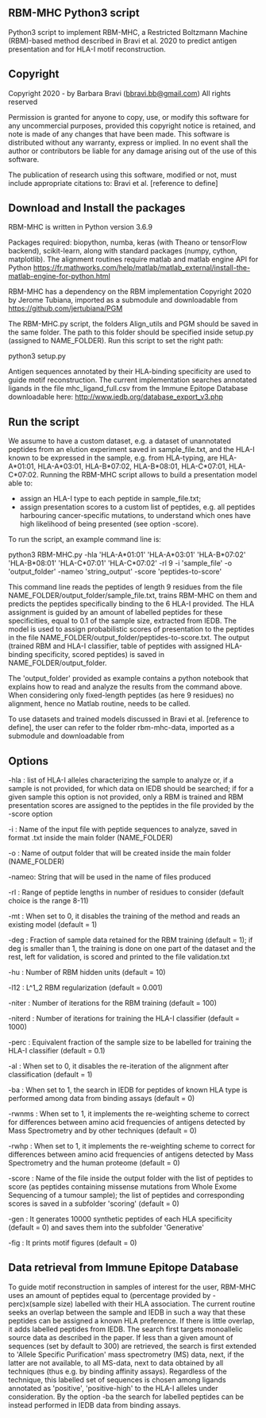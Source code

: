 ## RBM-MHC Python3 script ##

Python3 script to implement RBM-MHC, a Restricted Boltzmann Machine (RBM)-based method described in Bravi et al. 2020 to predict antigen presentation and for HLA-I motif reconstruction. 

## Copyright ##
Copyright 2020 - by Barbara Bravi (bbravi.bb@gmail.com)
All rights reserved
     
Permission is granted for anyone to copy, use, or modify this
software for any uncommercial purposes, provided this copyright 
notice is retained, and note is made of any changes that have 
been made. This software is distributed without any warranty, 
express or implied. In no event shall the author or contributors be 
liable for any damage arising out of the use of this software.

The publication of research using this software, modified or not, must include 
appropriate citations to: Bravi et al. [reference to define] 

## Download and Install the packages ## 

RBM-MHC is written in Python version 3.6.9

Packages required: biopython, numba, keras (with Theano or tensorFlow backend), scikit-learn, along with standard packages (numpy, cython, matplotlib). The alignment routines require matlab and matlab engine API for Python https://fr.mathworks.com/help/matlab/matlab_external/install-the-matlab-engine-for-python.html

RBM-MHC has a dependency on the RBM implementation Copyright 2020 by Jerome Tubiana, imported as a submodule and downloadable from https://github.com/jertubiana/PGM

The RBM-MHC.py script, the folders Align_utils and PGM should be saved in the same folder. The path to this folder should be  specified inside setup.py (assigned to NAME_FOLDER). Run this script to set the right path:

python3 setup.py

Antigen sequences annotated by their HLA-binding specificity are used to guide motif reconstruction. The current implementation searches annotated ligands in the file mhc_ligand_full.csv from the Immune Epitope Database downloadable here:
http://www.iedb.org/database_export_v3.php

## Run the script ##
We assume to have a custom dataset, e.g. a dataset of unannotated peptides from an elution experiment saved in sample_file.txt, and the HLA-I known to be expressed in the sample, e.g. from HLA-typing, are HLA-A\*01:01, HLA-A\*03:01, HLA-B\*07:02, HLA-B\*08:01, HLA-C\*07:01, HLA-C\*07:02. Running the RBM-MHC script allows to build a presentation model able to: 
- assign an HLA-I type to each peptide in sample_file.txt;
- assign presentation scores to a custom list of peptides, e.g. all peptides harbouring cancer-specific mutations, to understand which ones have high likelihood of being presented (see option -score).

To run the script, an example command line is: 

python3 RBM-MHC.py -hla 'HLA-A\*01:01' 'HLA-A\*03:01' 'HLA-B\*07:02' 'HLA-B\*08:01' 'HLA-C\*07:01' 'HLA-C\*07:02' -rl 9 -i 'sample_file' -o 'output_folder' -nameo 'string_output' -score 'peptides-to-score'

This command line reads the peptides of length 9 residues from the file NAME_FOLDER/output_folder/sample_file.txt, trains RBM-MHC on them and predicts the peptides specifically binding to the 6 HLA-I provided. The HLA assignment is guided by an amount of labelled peptides for these specificities, equal to 0.1 of the sample size, extracted from IEDB. The model is used to assign probabilistic scores of presentation to the peptides in the file NAME_FOLDER/output_folder/peptides-to-score.txt. The output (trained RBM and HLA-I classifier, table of peptides with assigned HLA-binding specificity, scored peptides) is saved in NAME_FOLDER/output_folder. 

The 'output_folder' provided as example contains a python notebook that explains how to read and analyze the results from the command above. When considering only fixed-length peptides (as here 9 residues) no alignment, hence no Matlab routine, needs to be called. 

To use datasets and trained models discussed in Bravi et al. [reference to define], the user can refer to the folder rbm-mhc-data, imported as a submodule and downloadable from 

## Options ##

-hla : list of HLA-I alleles characterizing the sample to analyze or, if a sample is not provided, for which data on IEDB should be searched; if for a given sample this option is not provided, only a RBM is trained and RBM presentation scores are assigned to the peptides in the file provided by the -score option

-i : Name of the input file with peptide sequences to analyze, saved in format .txt inside the main folder (NAME_FOLDER)

-o : Name of output folder that will be created inside the main folder (NAME_FOLDER)

-nameo: String that will be used in the name of files produced

-rl : Range of peptide lengths in number of residues to consider (default choice is the range 8-11)

-mt : When set to 0, it disables the training of the method and reads an existing model (default = 1)

-deg : Fraction of sample data retained for the RBM training (default = 1); if deg is smaller than 1, the training is done on one part of the dataset and the rest, left for validation, is scored and printed to the file validation.txt  

-hu : Number of RBM hidden units (default = 10)

-l12 : L^1_2 RBM regularization (default = 0.001)

-niter : Number of iterations for the RBM training (default = 100)

-niterd : Number of iterations for training the HLA-I classifier (default = 1000)

-perc : Equivalent fraction of the sample size to be labelled for training the HLA-I classifier (default = 0.1)

-al : When set to 0, it disables the re-iteration of the alignment after classification (default = 1)

-ba : When set to 1, the search in IEDB for peptides of known HLA type is performed among data from binding assays (default = 0)

-rwnms : When set to 1, it implements the re-weighting scheme to correct for differences between amino acid frequencies of antigens detected by Mass Spectrometry and by other techniques (default = 0)

-rwhp :  When set to 1, it implements the re-weighting scheme to correct for differences between amino acid frequencies of antigens detected by Mass Spectrometry and the human proteome (default = 0)

-score : Name of the file inside the output folder with the list of peptides to score (as peptides containing missense mutations from Whole Exome Sequencing of a tumour sample); the list of peptides and corresponding scores is saved in a subfolder 'scoring' (default = 0)

-gen : It generates 10000 synthetic peptides of each HLA specificity (default = 0) and saves them into the subfolder 'Generative'

-fig : It prints motif figures (default = 0)

## Data retrieval from Immune Epitope Database ###

To guide motif reconstruction in samples of interest for the user, RBM-MHC uses an amount of peptides equal to (percentage provided by -perc)x(sample size) labelled with their HLA association. The current routine seeks an overlap between the sample and IEDB in such a way that these peptides can be assigned a known HLA preference. If there is little overlap, it adds labelled peptides from IEDB. The search first targets monoallelic source data as described in the paper. If less than a given amount of sequences (set by default to 300) are retrieved, the search is first extended to 'Allele Specific Purification' mass spectrometry (MS) data, next, if the latter are not available, to all MS-data, next to data obtained by all techniques (thus e.g. by binding affinity assays). Regardless of the technique, this labelled set of sequences is chosen among ligands annotated as 'positive', 'positive-high' to the HLA-I alleles under consideration. By the option -ba the search for labelled peptides can be instead performed in IEDB data from binding assays. 

